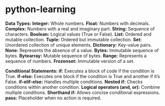 # python-learning
**Data Types:**
**Integer:** Whole numbers.
**Float:** Numbers with decimals.
**Complex:** Numbers with a real and imaginary part.
**String:** Sequence of characters.
**Boolean:** Logical values (True or False).
**List:** Ordered and mutable collection.
**Tuple:** Ordered but immutable collection.
**Set:** Unordered collection of unique elements.
**Dictionary:** Key-value pairs.
**None:** Represents the absence of a value.
**Bytes:** Immutable sequence of bytes.
**Bytearray:** Mutable sequence of bytes.
**Range:** Represents a sequence of numbers.
**Frozenset:** Immutable version of a set.


**Conditional Statements:**
**if:** Executes a block of code if the condition is True.
**if-else:** Executes one block if the condition is True and another if it’s False.
**if-elif-else:** Handles multiple conditions.
**Nested if:** Checks conditions within another condition.
**Logical operators (and, or):** Combine multiple conditions.
**Shorthand if:** Allows concise conditional expressions.
**pass:** Placeholder when no action is required.
